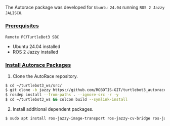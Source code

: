 <!-- ## Getting Started -->
The Autorace package was developed for `Ubuntu 24.04` running `ROS 2 Jazzy JALISCO`.  

### [Prerequisites](#prerequisites)

`Remote PC`/`TurtleBot3 SBC`
- Ubuntu 24.04 installed  
- ROS 2 Jazzy installed  

### [Install Autorace Packages](#install-autorace-packages)

1. Clone the AutoRace repository.  
```bash
$ cd ~/turtlebot3_ws/src/
$ git clone -b jazzy https://github.com/ROBOTIS-GIT/turtlebot3_autorace.git
$ rosdep install --from-paths . --ignore-src -r -y
$ cd ~/turtlebot3_ws && colcon build --symlink-install
```

2. Install additional dependent packages.  
```bash
$ sudo apt install ros-jazzy-image-transport ros-jazzy-cv-bridge ros-jazzy-vision-opencv python3-opencv libopencv-dev ros-jazzy-image-pipeline
```

<!-- ### [Setting TurtleBot3 Model](#setting-turtlebot3-model)
Add an export line to your `~/.bashrc.` Autorace only supports the *burger_cam* model.
``` bash
$ echo 'export TURTLEBOT3_MODEL=burger_cam' >> ~/.bashrc
```

### [Simulation setup (optional)](#simulation-setup)  
If you want to run Autorace in a simulation environment:  

Launch the Gazebo simulation.  
**[Remote PC]**  
``` bash
$ ros2 launch turtlebot3_gazebo turtlebot3_autorace_2025.launch.py
```
- Instructions for correct simulation setup are available in the [Simulation](/docs/en/platform/turtlebot3/simulation/) section of the manual. -->
